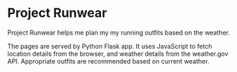 # Project Runwear

Project Runwear helps me plan my my running outfits based on the weather.

The pages are served by Python Flask app. It uses JavaScript to fetch location details from the browser, and weather details from the weather.gov API. Appropriate outfits are recommended based on current weather.